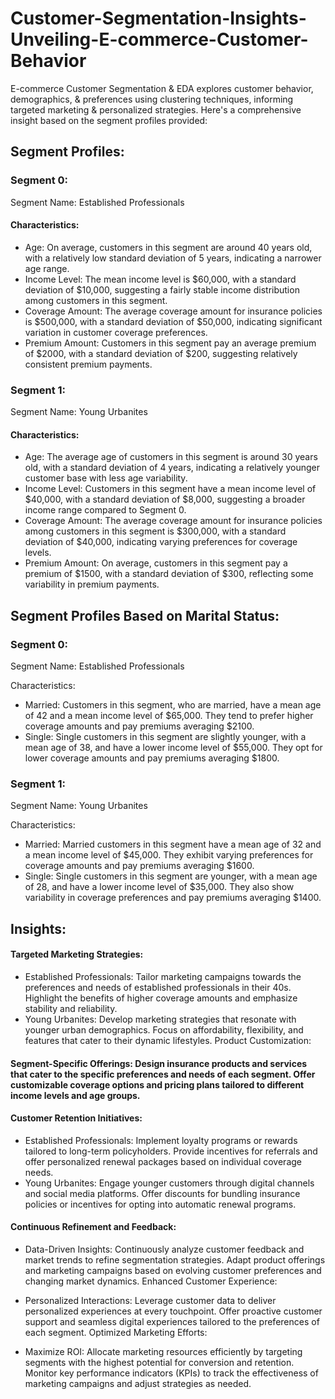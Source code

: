 # Customer-Segmentation-Insights-Unveiling-E-commerce-Customer-Behavior
E-commerce Customer Segmentation &amp; EDA explores customer behavior, demographics, &amp; preferences using clustering techniques, informing targeted marketing &amp; personalized strategies.
Here's a comprehensive insight based on the segment profiles provided:

## Segment Profiles:

### Segment 0:

Segment Name: Established Professionals
#### Characteristics:
 * Age: On average, customers in this segment are around 40 years old, with a relatively low standard deviation of 5 years, indicating a narrower age range.
* Income Level: The mean income level is $60,000, with a standard deviation of $10,000, suggesting a fairly stable income distribution among customers in this segment.
* Coverage Amount: The average coverage amount for insurance policies is $500,000, with a standard deviation of $50,000, indicating significant variation in customer coverage preferences.
* Premium Amount: Customers in this segment pay an average premium of $2000, with a standard deviation of $200, suggesting relatively consistent premium payments.
### Segment 1:

Segment Name: Young Urbanites
#### Characteristics:
* Age: The average age of customers in this segment is around 30 years old, with a standard deviation of 4 years, indicating a relatively younger customer base with less age variability.
* Income Level: Customers in this segment have a mean income level of $40,000, with a standard deviation of $8,000, suggesting a broader income range compared to Segment 0.
* Coverage Amount: The average coverage amount for insurance policies among customers in this segment is $300,000, with a standard deviation of $40,000, indicating varying preferences for coverage levels.
* Premium Amount: On average, customers in this segment pay a premium of $1500, with a standard deviation of $300, reflecting some variability in premium payments.

## Segment Profiles Based on Marital Status:
### Segment 0:
Segment Name: Established Professionals

Characteristics:

* Married: Customers in this segment, who are married, have a mean age of 42 and a mean income level of $65,000. They tend to prefer higher coverage amounts and pay premiums averaging $2100.
* Single: Single customers in this segment are slightly younger, with a mean age of 38, and have a lower income level of $55,000. They opt for lower coverage amounts and pay premiums averaging $1800.
### Segment 1:
Segment Name: Young Urbanites

Characteristics:

* Married: Married customers in this segment have a mean age of 32 and a mean income level of $45,000. They exhibit varying preferences for coverage amounts and pay premiums averaging $1600.
* Single: Single customers in this segment are younger, with a mean age of 28, and have a lower income level of $35,000. They also show variability in coverage preferences and pay premiums averaging $1400.
## Insights:

#### Targeted Marketing Strategies:

* Established Professionals: Tailor marketing campaigns towards the preferences and needs of established professionals in their 40s. Highlight the benefits of higher coverage amounts and emphasize stability and reliability.
* Young Urbanites: Develop marketing strategies that resonate with younger urban demographics. Focus on affordability, flexibility, and features that cater to their dynamic lifestyles.
Product Customization:

#### Segment-Specific Offerings: Design insurance products and services that cater to the specific preferences and needs of each segment. Offer customizable coverage options and pricing plans tailored to different income levels and age groups.
#### Customer Retention Initiatives:

* Established Professionals: Implement loyalty programs or rewards tailored to long-term policyholders. Provide incentives for referrals and offer personalized renewal packages based on individual coverage needs.
* Young Urbanites: Engage younger customers through digital channels and social media platforms. Offer discounts for bundling insurance policies or incentives for opting into automatic renewal programs.
#### Continuous Refinement and Feedback:

* Data-Driven Insights: Continuously analyze customer feedback and market trends to refine segmentation strategies. Adapt product offerings and marketing campaigns based on evolving customer preferences and changing market dynamics.
Enhanced Customer Experience:

* Personalized Interactions: Leverage customer data to deliver personalized experiences at every touchpoint. Offer proactive customer support and seamless digital experiences tailored to the preferences of each segment.
Optimized Marketing Efforts:

* Maximize ROI: Allocate marketing resources efficiently by targeting segments with the highest potential for conversion and retention. Monitor key performance indicators (KPIs) to track the effectiveness of marketing campaigns and adjust strategies as needed.
